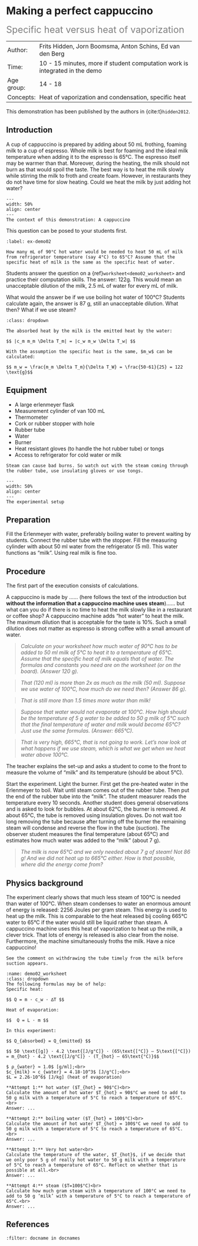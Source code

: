 # Making a perfect cappuccino
<span style="font-size: 25px; color: gray;">Specific heat versus heat of vaporization</span>

<table style="width: 100%; border-collapse: collapse; border: none;">
    <tr style="background-color: var(--background-color);"> 
        <td style="text-align: left; padding: 3px; border: none; color: var(--text-color)">Author:</td>
        <td style="text-align: left; padding: 3px; border: none; color: var(--text-color)">Frits Hidden, Jorn Boomsma, Anton Schins, Ed van den Berg</td>
    </tr>
    <tr style="background-color: var(--background-color);"> 
        <td style="text-align: left; padding: 3px; border: none; color: var(--text-color)">Time:</td>
        <td style="text-align: left; padding: 3px; border: none; color: var(--text-color)">10 - 15 minutes, more if student computation work is integrated in the demo</td>
    </tr>
    <tr style="background-color: var(--background-color);"> 
        <td style="text-align: left; padding: 3px; border: none; color: var(--text-color)">Age group:</td>
        <td style="text-align: left; padding: 3px; border: none; color: var(--text-color)">14 - 18</td>
    </tr>
    <tr style="background-color: var(--background-color);"> 
        <td style="text-align: left; padding: 3px; border: none; color: var(--text-color)">Concepts:</td>
        <td style="text-align: left; padding: 3px; border: none; color: var(--text-color)">Heat of vaporization and condensation, specific heat</td>
    </tr>
</table>

This demonstration has been published by the authors in {cite:t}`hidden2012`.

## Introduction
A cup of cappuccino is prepared by adding about 50 mL frothing, foaming milk to a cup of espresso. Whole milk is best for foaming and the ideal milk temperature when adding it to the espresso is 65°C. The espresso itself may be warmer than that. Moreover, during the heating, the milk should not burn as that would spoil the taste. The best way is to heat the milk slowly while stirring the milk to froth and create foam. However, in restaurants they do not have time for slow heating. Could we heat the milk by just adding hot water?

```{figure} demo02_figure2.JPG
---
width: 50%
align: center
---
The context of this demonstration: A cappuccino
```

This question can be posed to your students first. 

```{exercise}
:label: ex-demo02

How many mL of 90°C hot water would be needed to heat 50 mL of milk from refrigerator temperature (say 4°C) to 65°C? Assume that the specific heat of milk is the same as the specific heat of water. 
```

Students answer the question on a {ref}`worksheet<demo02_worksheet>` and practice their computation skills. The answer: 122g. This would mean an unacceptable dilution of the milk, 2.5 mL of water for every mL of milk. 

What would the answer be if we use boiling hot water of 100°C? Students calculate again, the answer is 87 g, still an unacceptable dilution. What then? What if we use steam?

````{solution} ex-demo02
:class: dropdown

The absorbed heat by the milk is the emitted heat by the water:

$$ |c_m m_m \Delta T_m| = |c_w m_w \Delta T_w| $$

With the assumption the specific heat is the same, $m_w$ can be calculated:

$$ m_w = \frac{m_m \Delta T_m}{\Delta T_W} = \frac{50·61}{25} = 122 \text{g}$$
````

## Equipment
* A large erlenmeyer flask
* Measurement cylinder of van 100 mL
* Thermometer
* Cork or rubber stopper with hole 
* Rubber tube
* Water
* Burner
* Heat resistant gloves (to handle the hot rubber tube) or tongs
* Access to refrigerator for cold water or milk

```{warning}
Steam can cause bad burns. So watch out with the steam coming through the rubber tube, use insulating gloves or use tongs. 
```

```{figure} demo02_figure1.jpg
---
width: 50%
align: center
---
The experimental setup
```

## Preparation
Fill the Erlenmeyer with water, preferably boiling water to prevent waiting by students. Connect the rubber tube with the stopper. Fill the measuring cylinder with about 50 ml water from the refrigerator (5 ml). This water functions as “milk”. Using real milk is fine too. 

## Procedure
The first part of the execution consists of calculations. 

A cappuccino is made by ...... (here follows the text of the introduction but **without the information that a cappuccino machine uses steam**)...... but what can you do if there is no time to heat the milk slowly like in a restaurant or coffee shop? A cappuccino machine adds “hot water” to heat the milk. The maximum dilution that is acceptable for the taste is 10%. Such a small dilution does not matter as espresso is strong coffee with a small amount of water. 

> *Calculate on your worksheet how much water of 90°C has to be added to 50 ml milk of 5°C to heat it to a temperature of 65°C. Assume that the specific heat of milk equals that of water. The formulas and constants you need are on the worksheet (or on the board). (Answer 120 g).*

> *That (120 ml) is more than 2x as much as the milk (50 ml). Suppose we use water of 100°C, how much do we need then? (Answer 86 g).*

> *That is still more than 1.5 times more water than milk!*

> *Suppose that water would not evaporate at 100°C. How high should be the temperature of 5 g water to be added to 50 g milk of 5°C such that the final temperature of water and milk would become 65°C? Just use the same formulas. (Answer: 665°C).*

> *That is very high, 665°C, that is not going to work. Let’s now look at what happens if we use steam, which is what we get when we heat water above 100°C.*


The teacher explains the set-up and asks a student to come to the front to measure the volume of “milk” and its temperature (should be about 5°C). 

Start the experiment. Light the burner. First get the pre-heated water in the Erlenmeyer to boil. Wait until steam comes out of the rubber tube. Then put the end of the rubber tube into the “milk”. The student measurer reads the temperature every 10 seconds. Another student does general observations and is asked to look for bubbles. At about 62°C, the burner is removed. At about 65°C, the tube is removed using insulation gloves. Do not wait too long removing the tube because after turning off the burner the remaining steam will condense and reverse the flow in the tube (suction). The observer student measures the final temperature (about 65°C) and estimates how much water was added to the “milk” (about 7 g).

> *The milk is now 65°C and we only needed about 7 g of steam! Not 86 g!  And we did not heat up to 665°C either. How is that possible, where did the energy come from?*

## Physics background
The experiment clearly shows that much less steam of 100°C is needed than water of 100°C. When steam condenses to water an enormous amount of energy is released: 2256 Joules per gram steam. This energy is used to heat up the milk.  This is comparable to the heat released bij cooling 665°C water to 65°C if the water would still be liquid rather than steam. A cappuccino machine uses this heat of vaporization to heat up the milk, a clever trick. That lots of energy is released is also clear from the noise. Furthermore, the machine simultaneously froths the milk. Have a nice cappuccino!

```{tip}
See the comment on withdrawing the tube timely from the milk before suction appears. 
```

```{admonition} Worksheet
:name: demo02_worksheet
:class: dropdown
The following formulas may be of help:
Specific heat:

$$ Q = m · c_w · ∆T $$

Heat of evaporation:

$$  Q = L · m $$

In this experiment: 

$$ Q_{absorbed} = Q_{emitted} $$

$$ 50 \text{[g]} · 4.2 \text{[J/g°C]} · (65\text{[°C]} – 5\text{[°C]}) = m_{hot} · 4.2 \text{[J/g°C]} · (T_{hot} – 65\text{°C)}$$

$ ρ_{water} ≈ 1.0$ [g/ml];<br>
$c_{milk} ≈ c_{water} = 4.18·10^3$ [J/g°C];<br>
$L = 2.26·10^6$ [J/kg] (heat of evaporation)

**Attempt 1:** hot water ($T_{hot} = 90$°C)<br>
Calculate the amount of hot water $T_{hot} = 90$°C we need to add to 50 g milk with a temperature of 5°C to reach a temperature of 65°C.<br>
Answer: ...

**Attempt 2:** boiling water ($T_{hot} = 100$°C)<br>
Calculate the amount of hot water $T_{hot} = 100$°C we need to add to 50 g milk with a temperature of 5°C to reach a temperature of 65°C.<br>
Answer: ...

**Attempt 3:** Very hot water<br>
Calculate the temperature of the water, $T_{hot}$, if we decide that we only poor 5 g of really hot water to 50 g milk with a temperature of 5°C to reach a temperature of 65°C. Reflect on whether that is possible at all.<br>
Answer: ...
 
**Attempt 4:** steam ($T=100$°C)<br>
Calculate how much gram steam with a temperature of 100°C we need to add to 50 g ‘milk’ with a temperature of 5°C to reach a temperature of 65°C.<br>
Answer: ...
```

## References
```{bibliography}
:filter: docname in docnames
```
